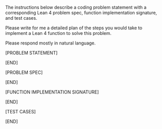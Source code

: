 The instructions below describe a coding problem statement with a corresponding Lean 4 problem spec, function implementation signature, and test cases.

Please write for me a detailed plan of the steps you would take to implement a Lean 4 function to solve this problem.

Please respond mostly in natural language.

[PROBLEM STATEMENT]

[END]

[PROBLEM SPEC]

[END]

[FUNCTION IMPLEMENTATION SIGNATURE]

[END]

[TEST CASES]

[END]